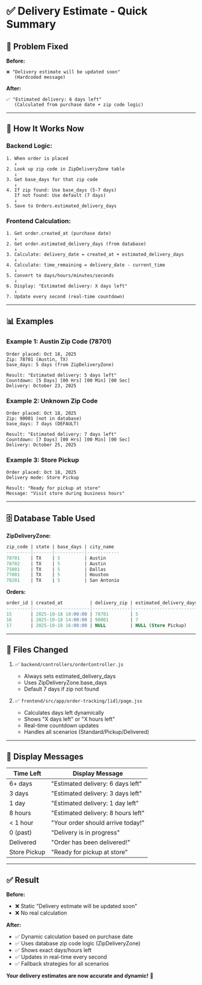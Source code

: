 # ✅ Delivery Estimate - Quick Summary

## 🎯 Problem Fixed

**Before:**
```
❌ "Delivery estimate will be updated soon"
   (Hardcoded message)
```

**After:**
```
✅ "Estimated delivery: 6 days left"
   (Calculated from purchase date + zip code logic)
```

---

## 🔧 How It Works Now

### **Backend Logic:**
```
1. When order is placed
   ↓
2. Look up zip code in ZipDeliveryZone table
   ↓
3. Get base_days for that zip code
   ↓
4. If zip found: Use base_days (5-7 days)
   If not found: Use default (7 days)
   ↓
5. Save to Orders.estimated_delivery_days
```

### **Frontend Calculation:**
```
1. Get order.created_at (purchase date)
   ↓
2. Get order.estimated_delivery_days (from database)
   ↓
3. Calculate: delivery_date = created_at + estimated_delivery_days
   ↓
4. Calculate: time_remaining = delivery_date - current_time
   ↓
5. Convert to days/hours/minutes/seconds
   ↓
6. Display: "Estimated delivery: X days left"
   ↓
7. Update every second (real-time countdown)
```

---

## 📊 Examples

### **Example 1: Austin Zip Code (78701)**
```
Order placed: Oct 18, 2025
Zip: 78701 (Austin, TX)
base_days: 5 days (from ZipDeliveryZone)

Result: "Estimated delivery: 5 days left"
Countdown: [5 Days] [00 Hrs] [00 Min] [00 Sec]
Delivery: October 23, 2025
```

### **Example 2: Unknown Zip Code**
```
Order placed: Oct 18, 2025
Zip: 90001 (not in database)
base_days: 7 days (DEFAULT)

Result: "Estimated delivery: 7 days left"
Countdown: [7 Days] [00 Hrs] [00 Min] [00 Sec]
Delivery: October 25, 2025
```

### **Example 3: Store Pickup**
```
Order placed: Oct 18, 2025
Delivery mode: Store Pickup

Result: "Ready for pickup at store"
Message: "Visit store during business hours"
```

---

## 🗄️ Database Table Used

**ZipDeliveryZone:**
```sql
zip_code | state | base_days | city_name
---------|-------|-----------|------------
78701    | TX    | 5         | Austin
78702    | TX    | 5         | Austin
75001    | TX    | 5         | Dallas
77001    | TX    | 5         | Houston
78201    | TX    | 5         | San Antonio
```

**Orders:**
```sql
order_id | created_at          | delivery_zip | estimated_delivery_days
---------|---------------------|--------------|------------------------
15       | 2025-10-18 10:00:00 | 78701        | 5
16       | 2025-10-18 14:00:00 | 90001        | 7
17       | 2025-10-18 16:00:00 | NULL         | NULL (Store Pickup)
```

---

## 📝 Files Changed

1. ✅ `backend/controllers/orderController.js`
   - Always sets estimated_delivery_days
   - Uses ZipDeliveryZone.base_days
   - Default 7 days if zip not found

2. ✅ `frontend/src/app/order-tracking/[id]/page.jsx`
   - Calculates days left dynamically
   - Shows "X days left" or "X hours left"
   - Real-time countdown updates
   - Handles all scenarios (Standard/Pickup/Delivered)

---

## 🎯 Display Messages

| Time Left | Display Message |
|-----------|----------------|
| 6+ days | "Estimated delivery: 6 days left" |
| 3 days | "Estimated delivery: 3 days left" |
| 1 day | "Estimated delivery: 1 day left" |
| 8 hours | "Estimated delivery: 8 hours left" |
| < 1 hour | "Your order should arrive today!" |
| 0 (past) | "Delivery is in progress" |
| Delivered | "Order has been delivered!" |
| Store Pickup | "Ready for pickup at store" |

---

## ✅ Result

**Before:**
- ❌ Static "Delivery estimate will be updated soon"
- ❌ No real calculation

**After:**
- ✅ Dynamic calculation based on purchase date
- ✅ Uses database zip code logic (ZipDeliveryZone)
- ✅ Shows exact days/hours left
- ✅ Updates in real-time every second
- ✅ Fallback strategies for all scenarios

**Your delivery estimates are now accurate and dynamic!** 🎉
